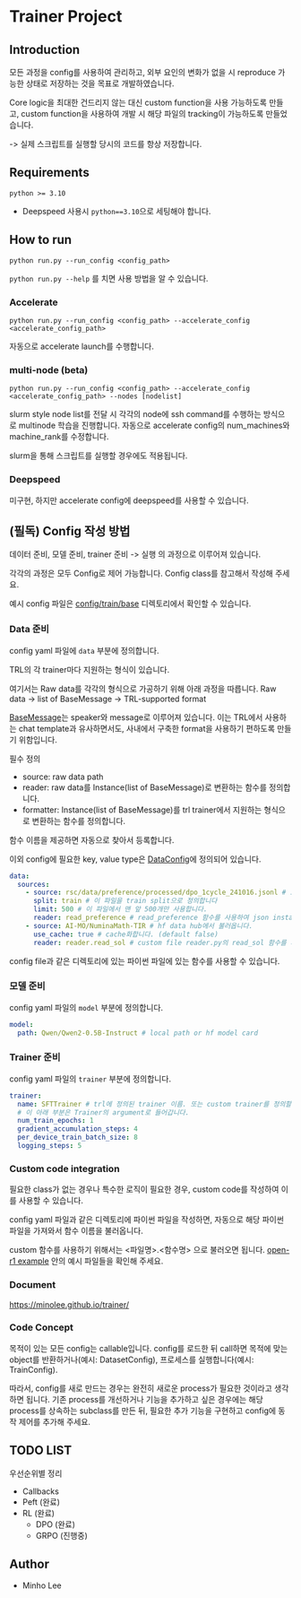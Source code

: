 # Trainer Project

## Introduction
모든 과정을 config를 사용하여 관리하고, 외부 요인의 변화가 없을 시 reproduce 가능한 상태로 저장하는 것을 목표로 개발하였습니다.

Core logic을 최대한 건드리지 않는 대신 custom function을 사용 가능하도록 만들고,
custom function을 사용하여 개발 시 해당 파일의 tracking이 가능하도록 만들었습니다.

-> 실제 스크립트를 실행할 당시의 코드를 항상 저장합니다.

## Requirements
`python >= 3.10`

* Deepspeed 사용시 `python==3.10`으로 세팅해야 합니다.

## How to run
`python run.py --run_config <config_path>`

`python run.py --help` 를 치면 사용 방법을 알 수 있습니다.

### Accelerate
`python run.py --run_config <config_path> --accelerate_config <accelerate_config_path>`

자동으로 accelerate launch를 수행합니다.

### multi-node (beta)
`python run.py --run_config <config_path> --accelerate_config <accelerate_config_path> --nodes [nodelist]`

slurm style node list를 전달 시 각각의 node에 ssh command를 수행하는 방식으로 multinode 학습을 진행합니다. 자동으로 accelerate config의 num_machines와 machine_rank를 수정합니다.

slurm을 통해 스크립트를 실행할 경우에도 적용됩니다.


### Deepspeed
미구현, 하지만 accelerate config에 deepspeed를 사용할 수 있습니다.

## (필독) Config 작성 방법

데이터 준비, 모델 준비, trainer 준비 -> 실행 의 과정으로 이루어져 있습니다.

각각의 과정은 모두 Config로 제어 가능합니다. Config class를 참고해서 작성해 주세요.

예시 config 파일은 [config/train/base](https://github.com/minolee/trainer/tree/main/config/train/base) 디렉토리에서 확인할 수 있습니다.

### Data 준비

config yaml 파일에 `data` 부분에 정의합니다.

TRL의 각 trainer마다 지원하는 형식이 있습니다.

여기서는 Raw data를 각각의 형식으로 가공하기 위해 아래 과정을 따릅니다.
Raw data -> list of BaseMessage -> TRL-supported format

[BaseMessage](https://github.com/minolee/trainer/tree/main/src/base/base_message.py)는 speaker와 message로 이루어져 있습니다. 이는 TRL에서 사용하는 chat template과 유사하면서도, 사내에서 구축한 format을 사용하기 편하도록 만들기 위함입니다.

필수 정의
* source: raw data path
* reader: raw data를 Instance(list of BaseMessage)로 변환하는 함수를 정의합니다.
* formatter: Instance(list of BaseMessage)를 trl trainer에서 지원하는 형식으로 변환하는 함수를 정의합니다.

함수 이름을 제공하면 자동으로 찾아서 등록합니다.

이외 config에 필요한 key, value type은 [DataConfig](https://github.com/minolee/trainer/tree/main/src/data/config.py)에 정의되어 있습니다.

```yaml
data:
  sources:
    - source: rsc/data/preference/processed/dpo_1cycle_241016.jsonl # 로컬 파일에서 읽어옵니다
      split: train # 이 파일을 train split으로 정의합니다
      limit: 500 # 이 파일에서 맨 앞 500개만 사용합니다.
      reader: read_preference # read_preference 함수를 사용하여 json instance를 BaseMessage 형태로 가공합니다.
    - source: AI-MO/NuminaMath-TIR # hf data hub에서 불러옵니다.
      use_cache: true # cache화합니다. (default false)
      reader: reader.read_sol # custom file reader.py의 read_sol 함수를 사용하여 data instance를 BaseMessage 형태로 가공합니다.
```

config file과 같은 디렉토리에 있는 파이썬 파일에 있는 함수를 사용할 수 있습니다.

### 모델 준비

config yaml 파일의 `model` 부분에 정의합니다.

```yaml
model:
  path: Qwen/Qwen2-0.5B-Instruct # local path or hf model card
```

### Trainer 준비

config yaml 파일의 `trainer` 부분에 정의합니다.

```yaml
trainer: 
  name: SFTTrainer # trl에 정의된 trainer 이름. 또는 custom trainer를 정의할 수 있습니다.
  # 이 아래 부분은 Trainer의 argument로 들어갑니다.
  num_train_epochs: 1
  gradient_accumulation_steps: 4
  per_device_train_batch_size: 8
  logging_steps: 5
```

### Custom code integration

필요한 class가 없는 경우나 특수한 로직이 필요한 경우, custom code를 작성하여 이를 사용할 수 있습니다.

config yaml 파일과 같은 디렉토리에 파이썬 파일을 작성하면, 자동으로 해당 파이썬 파일을 가져와서 함수 이름을 불러옵니다.

custom 함수를 사용하기 위해서는 <파일명>.<함수명> 으로 불러오면 됩니다.
[open-r1 example](https://github.com/minolee/trainer/tree/main/config/train/custom/open_r1) 안의 예시 파일들을 확인해 주세요.


### Document
https://minolee.github.io/trainer/

### Code Concept
목적이 있는 모든 config는 callable입니다. config를 로드한 뒤 call하면 목적에 맞는 object를 반환하거나(예시: DatasetConfig), 프로세스를 실행합니다(예시: TrainConfig).

따라서, config를 새로 만드는 경우는 완전히 새로운 process가 필요한 것이라고 생각하면 됩니다. 기존 process를 개선하거나 기능을 추가하고 싶은 경우에는 해당 process를 상속하는 subclass를 만든 뒤, 필요한 추가 기능을 구현하고 config에 동작 제어를 추가해 주세요.


## TODO LIST
우선순위별 정리

* Callbacks
* Peft (완료)
* RL (완료)
  * DPO (완료)
  * GRPO (진행중)

## Author
- Minho Lee
